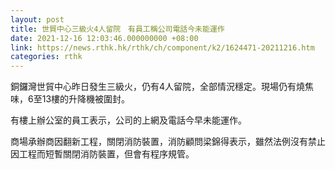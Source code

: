 ```yaml
---
layout: post
title: 世貿中心三級火4人留院　有員工稱公司電話今未能運作
date: 2021-12-16 12:03:46.000000000 +08:00
link: https://news.rthk.hk/rthk/ch/component/k2/1624471-20211216.htm
categories: rthk
---
```


銅鑼灣世貿中心昨日發生三級火，仍有4人留院，全部情況穩定。現場仍有燒焦味，6至13樓的升降機被圍封。

有樓上辦公室的員工表示，公司的上網及電話今早未能運作。

商場承辦商因翻新工程，關閉消防裝置，消防顧問梁錦得表示，雖然法例沒有禁止因工程而短暫關閉消防裝置，但會有程序規管。
